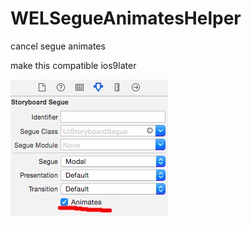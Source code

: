# WELSegueAnimatesHelper
cancel segue animates


make this  compatible ios9later

![image](http://github.com/welcommand/WELSegueAnimatesHelper/raw/master/demoImg.png)
